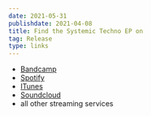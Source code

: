 ```yaml
---
date: 2021-05-31
publishdate: 2021-04-08
title: Find the Systemic Techno EP on
tag: Release
type: links
---
```

- [Bandcamp](https://acidatm.bandcamp.com/album/systemic-techno)
- [Spotify](https://open.spotify.com/album/7tdnqdszQosgm1vodlQwK1?si=UNY5HU14RQ2Kme4WX4sYqw)
- [ITunes](https://music.apple.com/de/album/systemic-techno-ep/1567798697?l=en)
- [Soundcloud](https://soundcloud.com/acidatm/sets/systemic-techno)
- all other streaming services
